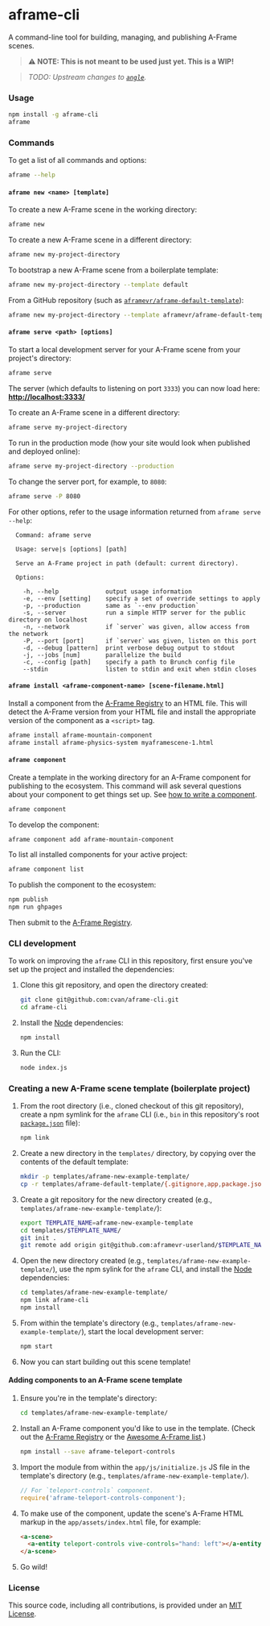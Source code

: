 # aframe-cli

A command-line tool for building, managing, and publishing A-Frame scenes.

> **⚠ NOTE:️ This is not meant to be used just yet. This is a WIP!**

> _TODO: Upstream changes to [`angle`](https://github.com/aframevr/angle)._


### Usage

```sh
npm install -g aframe-cli
aframe
```


### Commands

To get a list of all commands and options:

```sh
aframe --help
```

#### `aframe new <name> [template]`

To create a new A-Frame scene in the working directory:

```sh
aframe new
```

To create a new A-Frame scene in a different directory:

```sh
aframe new my-project-directory
```

To bootstrap a new A-Frame scene from a boilerplate template:

```sh
aframe new my-project-directory --template default
```

From a GitHub repository (such as [`aframevr/aframe-default-template`](https://github.com/aframevr/aframe-default-template)):

```sh
aframe new my-project-directory --template aframevr/aframe-default-template
```

#### `aframe serve <path> [options]`

To start a local development server for your A-Frame scene from your project's directory:

```sh
aframe serve
```

The server (which defaults to listening on port `3333`) you can now load here: **[http://localhost:3333/](http://localhost:3333/)**

To create an A-Frame scene in a different directory:

```sh
aframe serve my-project-directory
```

To run in the production mode (how your site would look when published and deployed online):

```sh
aframe serve my-project-directory --production
```

To change the server port, for example, to `8080`:

```sh
aframe serve -P 8080
```

For other options, refer to the usage information returned from `aframe serve --help`:

```
  Command: aframe serve

  Usage: serve|s [options] [path]

  Serve an A-Frame project in path (default: current directory).

  Options:

    -h, --help             output usage information
    -e, --env [setting]    specify a set of override settings to apply
    -p, --production       same as `--env production`
    -s, --server           run a simple HTTP server for the public directory on localhost
    -n, --network          if `server` was given, allow access from the network
    -P, --port [port]      if `server` was given, listen on this port
    -d, --debug [pattern]  print verbose debug output to stdout
    -j, --jobs [num]       parallelize the build
    -c, --config [path]    specify a path to Brunch config file
    --stdin                listen to stdin and exit when stdin closes
```

#### `aframe install <aframe-component-name> [scene-filename.html]`

Install a component from the [A-Frame Registry](https://aframe.io/registry) to an HTML file. This will detect the A-Frame version from your HTML file and install the appropriate version of the component as a `<script>` tag.

```sh
aframe install aframe-mountain-component
aframe install aframe-physics-system myaframescene-1.html
```

#### `aframe component`

[component]: https://aframe.io/docs/master/introduction/writing-a-component.html

Create a template in the working directory for an A-Frame component for publishing to the ecosystem. This command will ask several questions about your component to get things set up. See [how to write a component][component].

```sh
aframe component
```

To develop the component:

```sh
aframe component add aframe-mountain-component
```

To list all installed components for your active project:

```sh
aframe component list
```

To publish the component to the ecosystem:

```sh
npm publish
npm run ghpages
```

Then submit to the [A-Frame Registry](https://github.com/aframevr/aframe-registry).


### CLI development

To work on improving the `aframe` CLI in this repository, first ensure you've set up the project and installed the dependencies:

1. Clone this git repository, and open the directory created:

    ```sh
    git clone git@github.com:cvan/aframe-cli.git
    cd aframe-cli
    ```

2. Install the [Node](https://nodejs.org/en/download/) dependencies:

    ```sh
    npm install
    ```

3. Run the CLI:

    ```sh
    node index.js
    ```


### Creating a new A-Frame scene template (boilerplate project)

1. From the root directory (i.e., cloned checkout of this git repository), create a npm symlink for the `aframe` CLI (i.e., `bin` in this repository's root [`package.json`](package.json) file):

    ```sh
    npm link
    ```

2. Create a new directory in the `templates/` directory, by copying over the contents of the default template:

    ```sh
    mkdir -p templates/aframe-new-example-template/
    cp -r templates/aframe-default-template/{.gitignore,app,package.json} templates/aframe-new-example-template/.
    ```

3. Create a git repository for the new directory created (e.g., `templates/aframe-new-example-template/`):

    ```sh
    export TEMPLATE_NAME=aframe-new-example-template
    cd templates/$TEMPLATE_NAME/
    git init .
    git remote add origin git@github.com:aframevr-userland/$TEMPLATE_NAME.git
    ```

4. Open the new directory created (e.g., `templates/aframe-new-example-template/`), use the npm sylink for the `aframe` CLI, and install the [Node](https://nodejs.org/en/download/) dependencies:

    ```sh
    cd templates/aframe-new-example-template/
    npm link aframe-cli
    npm install
    ```

5. From within the template's directory (e.g., `templates/aframe-new-example-template/`), start the local development server:

    ```sh
    npm start
    ```

6. Now you can start building out this scene template!

#### Adding components to an A-Frame scene template

1. Ensure you're in the template's directory:

    ```sh
    cd templates/aframe-new-example-template/
    ```

2. Install an A-Frame component you'd like to use in the template. (Check out the [A-Frame Registry](https://aframe.io/registry) or the [Awesome A-Frame list](https://github.com/aframevr/awesome-aframe#components).)

    ```sh
    npm install --save aframe-teleport-controls
    ```

3. Import the module from within the `app/js/initialize.js` JS file in the template's directory (e.g., `templates/aframe-new-example-template/`).

    ```js
    // For `teleport-controls` component.
    require('aframe-teleport-controls-component');
    ```

4. To make use of the component, update the scene's A-Frame HTML markup in the `app/assets/index.html` file, for example:

    ```html
    <a-scene>
      <a-entity teleport-controls vive-controls="hand: left"></a-entity>
    </a-scene>
    ```

4. Go wild!


### License

This source code, including all contributions, is provided under an [MIT License](LICENSE.md).
